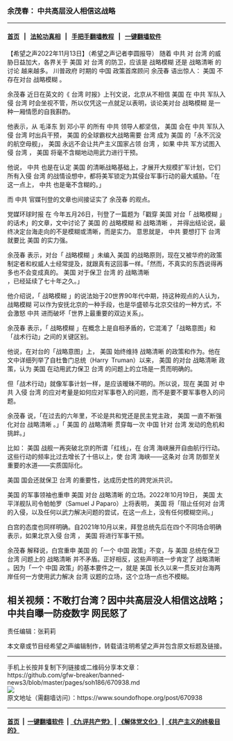 ### 余茂春： 中共高层没人相信这战略
------------------------

#### [首页](https://github.com/gfw-breaker/banned-news3/blob/master/README.md) &nbsp;&nbsp;|&nbsp;&nbsp; [法轮功真相](https://github.com/begood0513/basic/blob/master/README.md)  &nbsp;&nbsp;|&nbsp;&nbsp; [手把手翻墙教程](https://github.com/gfw-breaker/guides/wiki)  &nbsp;&nbsp;|&nbsp;&nbsp; [一键翻墙软件](https://github.com/gfw-breaker/nogfw/blob/master/README.md)  



<div><div class="Content__Wrapper sc-1bvya0-0 elmmKw article_body" itemprop="articleBody">
 <div id="post_place_1">
 </div>
 <p class="meta-top">
  <span class="meta">
   【希望之声2022年11月13日】（希望之声记者李圆报导）
  </span>
  随着
  <ok href="/term/1059">
   中共
  </ok>
  对
  <ok href="/term/1821">
   台湾
  </ok>
  的威胁日益加大，各界关于
  <ok href="/term/1045">
   美国
  </ok>
  对
  <ok href="/term/1821">
   台湾
  </ok>
  的防卫，应该是
  <ok href="/term/526205">
   战略模糊
  </ok>
  还是
  <ok href="/term/530231">
   战略清晰
  </ok>
  的讨论 越来越多。
  <ok href="/term/3532">
   川普政府
  </ok>
  时期的
  <ok href="/term/1120">
   中国
  </ok>
  政策首席顾问
  <ok href="/term/787881">
   余茂春
  </ok>
  语出惊人：
  <ok href="/term/1045">
   美国
  </ok>
  不存在对台
  <ok href="/term/526205">
   战略模糊
  </ok>
  。
 </p>
 <p>
  <ok href="/term/787881">
   余茂春
  </ok>
  近日在英文的《
  <ok href="/term/1821">
   台湾
  </ok>
  时报》上刊文说，北京从不相信
  <ok href="/term/1045">
   美国
  </ok>
  在
  <ok href="/term/1059">
   中共
  </ok>
  军队入侵
  <ok href="/term/1821">
   台湾
  </ok>
  时会坐视不管，所以仅凭这一点就足以表明，谈论美对台
  <ok href="/term/526205">
   战略模糊
  </ok>
  是一种一厢情愿的自我斟酌。
 </p>
 <p>
  他表示，从
  <ok href="/term/2613">
   毛泽东
  </ok>
  到
  <ok href="/term/1065">
   邓小平
  </ok>
  的所有
  <ok href="/term/1059">
   中共
  </ok>
  领导人都坚信，
  <ok href="/term/1045">
   美国
  </ok>
  会在
  <ok href="/term/1059">
   中共
  </ok>
  军队入侵
  <ok href="/term/1821">
   台湾
  </ok>
  时出兵干预，
  <ok href="/term/1045">
   美国
  </ok>
  的全球霸权大战略需要
  <ok href="/term/1821">
   台湾
  </ok>
  成为
  <ok href="/term/1045">
   美国
  </ok>
  的「永不沉没的航空母舰」，
  <ok href="/term/1045">
   美国
  </ok>
  永远不会让共产主义国家占领
  <ok href="/term/1821">
   台湾
  </ok>
  ，如果
  <ok href="/term/1059">
   中共
  </ok>
  军方试图入侵
  <ok href="/term/1821">
   台湾
  </ok>
  ，
  <ok href="/term/1045">
   美国
  </ok>
  将毫不含糊地动用武力进行干预。
 </p>
 <p>
  他说，
  <ok href="/term/1059">
   中共
  </ok>
  也是在认定
  <ok href="/term/1045">
   美国
  </ok>
  的清晰战略基础上，才展开大规模扩军计划，它们所有入侵
  <ok href="/term/1821">
   台湾
  </ok>
  的战情设想中，都将美军锁定为其侵台军事行动的最大威胁。「在这一点上，
  <ok href="/term/1059">
   中共
  </ok>
  也是毫不含糊的。」
 </p>
 <p>
  而
  <ok href="/term/1059">
   中共
  </ok>
  官媒刊登的文章也间接证实了
  <ok href="/term/787881">
   余茂春
  </ok>
  的观点。
 </p>
 <p>
  党媒环球时报 在 今年五月26日，刊登了一篇题为「戳穿
  <ok href="/term/1045">
   美国
  </ok>
  对台「
  <ok href="/term/526205">
   战略模糊
  </ok>
  」的话术」的文章，文中讨论了
  <ok href="/term/1045">
   美国
  </ok>
  的
  <ok href="/term/526205">
   战略模糊
  </ok>
  和
  <ok href="/term/530231">
   战略清晰
  </ok>
  ， 并得出结论说，最终决定台海走向的不是模糊或清晰，而是实力。 意思就是，
  <ok href="/term/1059">
   中共
  </ok>
  要想打下
  <ok href="/term/1821">
   台湾
  </ok>
  就要比
  <ok href="/term/1045">
   美国
  </ok>
  的实力强。
 </p>
 <p>
  <ok href="/term/787881">
   余茂春
  </ok>
  表示，对台「
  <ok href="/term/526205">
   战略模糊
  </ok>
  」未编入
  <ok href="/term/1045">
   美国
  </ok>
  的战略原则，现在又被华府的政策制定者和权威人士经常提及，就跟真有这回事一样。「然而，不真实的东西说得再多也不会变成真的。
  <ok href="/term/1045">
   美国
  </ok>
  对于保卫
  <ok href="/term/1821">
   台湾
  </ok>
  的
  <ok href="/term/530231">
   战略清晰
  </ok>
  ，已经延续了七十年之久。」
 </p>
 <p>
  他介绍说，「
  <ok href="/term/526205">
   战略模糊
  </ok>
  」的说法始于20世界90年代中期，持这种观点的人认为，
  <ok href="/term/526205">
   战略模糊
  </ok>
  可以作为安抚北京的一种手段，也是华盛顿与北京交往的一种方式，不会激怒
  <ok href="/term/1059">
   中共
  </ok>
  进而破坏「世界上最重要的双边关系」。
 </p>
 <p>
  <ok href="/term/787881">
   余茂春
  </ok>
  表示，「
  <ok href="/term/526205">
   战略模糊
  </ok>
  」在概念上是自相矛盾的，它混淆了「战略意图」和「战术行动」之间的关键区别。
 </p>
 <p>
  他说，在对台的「战略意图」上，
  <ok href="/term/1045">
   美国
  </ok>
  始终维持
  <ok href="/term/530231">
   战略清晰
  </ok>
  的政策和作为。他在文中详细列举了自杜鲁门总统（Harry Truman）以来，
  <ok href="/term/1045">
   美国
  </ok>
  的对台
  <ok href="/term/530231">
   战略清晰
  </ok>
  政策，认为
  <ok href="/term/1045">
   美国
  </ok>
  在动用武力保卫
  <ok href="/term/1821">
   台湾
  </ok>
  的问题上的立场是一贯而明确的。
 </p>
 <p>
  但「战术行动」就像军事计划一样，是应该暧昧不明的。所以说，现在
  <ok href="/term/1045">
   美国
  </ok>
  对
  <ok href="/term/1059">
   中共
  </ok>
  入侵
  <ok href="/term/1821">
   台湾
  </ok>
  的应对考量是如何应对军事卷入的问题，而不是要不要军事卷入的问题。
 </p>
 <p>
  <ok href="/term/787881">
   余茂春
  </ok>
  说，「在过去的六年里，不论是共和党还是民主党主政，
  <ok href="/term/1045">
   美国
  </ok>
  一直不断强化对台
  <ok href="/term/530231">
   战略清晰
  </ok>
  。」「
  <ok href="/term/1045">
   美国
  </ok>
  的
  <ok href="/term/530231">
   战略清晰
  </ok>
  贯穿每一次
  <ok href="/term/1120">
   中国
  </ok>
  针对
  <ok href="/term/1821">
   台湾
  </ok>
  发动的危机和挑衅。」
 </p>
 <p>
  比如：
  <ok href="/term/1045">
   美国
  </ok>
  战舰一再突破北京的所谓「红线」，在
  <ok href="/term/1821">
   台湾
  </ok>
  海峡展开自由航行行动。这些行动的频率比过去增长了十倍以上，使
  <ok href="/term/1821">
   台湾
  </ok>
  海峡——这条对
  <ok href="/term/1821">
   台湾
  </ok>
  防御至关重要的水道——实质国际化。
 </p>
 <p>
  <ok href="/term/1045">
   美国
  </ok>
  国会还就保卫
  <ok href="/term/1821">
   台湾
  </ok>
  的重要性，达成历史性的跨党派共识。
 </p>
 <p>
  <ok href="/term/1045">
   美国
  </ok>
  的军事领袖也重申
  <ok href="/term/1045">
   美国
  </ok>
  对台
  <ok href="/term/530231">
   战略清晰
  </ok>
  的立场。2022年10月19日，
  <ok href="/term/1045">
   美国
  </ok>
  太平洋舰队司令帕帕罗（Samuel J Paparo）上将表明，
  <ok href="/term/1045">
   美国
  </ok>
  将「阻止任何对
  <ok href="/term/1821">
   台湾
  </ok>
  的入侵，以及任何以武力解决问题的尝试，在这一点上，没有任何模糊空间。」
 </p>
 <p>
  白宫的态度也同样明确。自2021年10月以来，拜登总统先后在四个不同场合明确表示，如果北京入侵
  <ok href="/term/1821">
   台湾
  </ok>
  ，
  <ok href="/term/1045">
   美国
  </ok>
  将进行军事干预。
 </p>
 <p>
  <ok href="/term/787881">
   余茂春
  </ok>
  解释说，白宫重申
  <ok href="/term/1045">
   美国
  </ok>
  的「一个
  <ok href="/term/1120">
   中国
  </ok>
  政策」不变，与
  <ok href="/term/1045">
   美国
  </ok>
  总统在保卫
  <ok href="/term/1821">
   台湾
  </ok>
  问题上的
  <ok href="/term/530231">
   战略清晰
  </ok>
  并不矛盾。正好相反，这些声明进一步肯定了
  <ok href="/term/530231">
   战略清晰
  </ok>
  。因为「一个
  <ok href="/term/1120">
   中国
  </ok>
  政策」的基本要件之一，就是
  <ok href="/term/1045">
   美国
  </ok>
  长久以来一贯反对台海两岸任何一方使用武力解决
  <ok href="/term/1821">
   台湾
  </ok>
  议题的立场，这个立场一点也不模糊。
 </p>
 <h2>
  <ok href="https://youtu.be/z_3hhM9bHu4">
   <strong>
    相关视频：不敢打台湾？因中共高层没人相信这战略；中共自曝一防疫数字 网民怒了
   </strong>
  </ok>
 </h2>
 <p class="meta-btm">
  责任编辑：张莉莉
 </p>
 <p class="meta-btm">
  本文章或节目经希望之声编辑制作，转载请注明希望之声并包含原文标题及链接。
 </p>
</div>
</div>
<hr/>
手机上长按并复制下列链接或二维码分享本文章：<br/>
https://github.com/gfw-breaker/banned-news3/blob/master/pages/soh186/670938.md <br/>
<a href='https://github.com/gfw-breaker/banned-news3/blob/master/pages/soh186/670938.md'><img src='https://github.com/gfw-breaker/banned-news3/blob/master/pages/soh186/670938.md.png'/></a> <br/>
原文地址（需翻墙访问）：https://www.soundofhope.org/post/670938


------------------------
#### [首页](https://github.com/gfw-breaker/banned-news3/blob/master/README.md) &nbsp;|&nbsp; [一键翻墙软件](https://github.com/gfw-breaker/nogfw/blob/master/README.md) &nbsp;| [《九评共产党》](https://github.com/gfw-breaker/9ping.md/blob/master/README.md#九评之一评共产党是什么) | [《解体党文化》](https://github.com/gfw-breaker/jtdwh.md/blob/master/README.md) | [《共产主义的终极目的》](https://github.com/gfw-breaker/gczydzjmd.md/blob/master/README.md)


<img src='http://gfw-breaker.win/banned-news3/pages/soh186/670938.md' width='0px' height='0px'/>